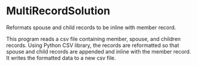 # MultiRecordSolution
Reformats spouse and child records to be inline with member record.

This program reads a csv file containing member, spouse, and children records.
Using Python CSV library, the records are reformatted so that spouse and child
records are appended and inline with the member record. It writes the formatted
data to a new csv file. 
